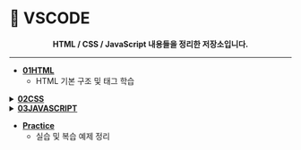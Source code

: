 
# 📂 VSCODE

<div align="center"><strong>HTML / CSS / JavaScript 내용들을 정리한 저장소입니다.</strong></div>

---

- <strong><a href="https://github.com/HTH-0/VSCODE/tree/main/SRC/01HTML">01HTML</a></strong>  
  - HTML 기본 구조 및 태그 학습  

<details>
  <summary><strong><a href="https://github.com/HTH-0/VSCODE/tree/main/SRC/02CSS">02CSS</a></strong></summary>
  <ul>
    <li><a href="https://github.com/HTH-0/VSCODE/tree/main/SRC/02CSS/01Basic">01Basic</a> - CSS 기본 문법</li>
    <li><a href="https://github.com/HTH-0/VSCODE/tree/main/SRC/02CSS/02Box">02Box</a> - 박스모델 이해</li>
    <li><a href="https://github.com/HTH-0/VSCODE/tree/main/SRC/02CSS/03SELECTOR">03SELECTOR</a> - 선택자 사용법</li>
    <li><a href="https://github.com/HTH-0/VSCODE/tree/main/SRC/02CSS/04POSITION">04POSITION</a> - position 속성 학습</li>
    <li><a href="https://github.com/HTH-0/VSCODE/tree/main/SRC/02CSS/05LAYOUT">05LAYOUT</a> - 레이아웃 구성 방법</li>
    <li><a href="https://github.com/HTH-0/VSCODE/tree/main/SRC/02CSS/06ANIMATION">06ANIMATION</a> - 애니메이션 효과</li>
    <li><a href="https://github.com/HTH-0/VSCODE/tree/main/SRC/02CSS/07MQ">07MQ</a> - 미디어쿼리</li>
  </ul>
</details>

<details>
  <summary><strong><a href="https://github.com/HTH-0/VSCODE/tree/main/SRC/03JAVASCRIPT">03JAVASCRIPT</a></strong></summary>
  <ul>
    <li><a href="https://github.com/HTH-0/VSCODE/tree/main/SRC/03JAVASCRIPT/01basic">01basic</a> - 자바스크립트 기본 구조</li>
    <li><a href="https://github.com/HTH-0/VSCODE/tree/main/SRC/03JAVASCRIPT/02TYPE">02TYPE</a> - 자료형</li>
    <li><a href="https://github.com/HTH-0/VSCODE/tree/main/SRC/03JAVASCRIPT/03연산자">03연산자</a> - 산술, 비교, 논리 연산자</li>
    <li><a href="https://github.com/HTH-0/VSCODE/tree/main/SRC/03JAVASCRIPT/04흐름제어문">04흐름제어문</a> - 조건문, 반복문</li>
    <li><a href="https://github.com/HTH-0/VSCODE/tree/main/SRC/03JAVASCRIPT/05함수">05함수</a> - 함수 선언 및 호출</li>
    <li><a href="https://github.com/HTH-0/VSCODE/tree/main/SRC/03JAVASCRIPT/06이벤트">06이벤트</a> - 이벤트 처리</li>
  </ul>
</details>

- <strong><a href="https://github.com/HTH-0/VSCODE/tree/main/SRC/Practice">Practice</a></strong>  
  - 실습 및 복습 예제 정리

